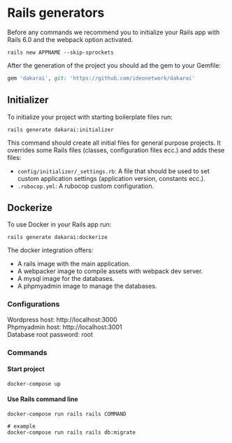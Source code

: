 # Rails generators

Before any commands we recommend you to initialize your Rails app with Rails 6.0 and the webpack option activated.

```shell
rails new APPNAME --skip-sprockets
```

After the generation of the project you should ad the gem to your Gemfile:

```ruby
gem 'dakarai', git: 'https://github.com/ideonetwork/dakarai'
```

## Initializer

To initialize your project with starting boilerplate files run:

```shell
rails generate dakarai:initializer
```

This command should create all initial files for general purpose projects. It overrides some Rails files (classes, configuration files ecc.) and adds these files:

- ```config/initializer/_settings.rb```: A file that should be used to set custom application settings (application version, constants ecc.).
- ```.rubocop.yml```: A rubocop custom configuration.

## Dockerize

To use Docker in your Rails app run: 

```shell
rails generate dakarai:dockerize
```

The docker integration offers:

- A rails image with the main application.
- A webpacker image to compile assets with webpack dev server.
- A mysql image for the databases.
- A phpmyadmin image to manage the databases.

### Configurations

Wordpress host: http://localhost:3000<br>
Phpmyadmin host: http://localhost:3001<br>
Database root password: root

### Commands

#### Start project

```shell
docker-compose up
```

#### Use Rails command line

```shell
docker-compose run rails rails COMMAND

# example
docker-compose run rails rails db:migrate
```
